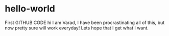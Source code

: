 # hello-world
First GITHUB CODE
hi I am Varad, I have been procrastinating all of this, but now pretty sure will work everyday! Lets hope that I get what I want.
